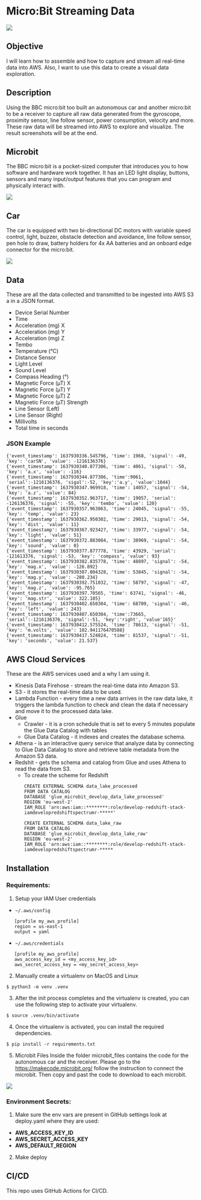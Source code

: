 # Micro:Bit Streaming Data

![](images/result.png)

## Objective

I will learn how to assemble and how to capture and stream all real-time data into AWS. Also, I want to use this data to
create a visual data exploration.

## Description

Using the BBC micro:bit too built an autonomous car and another micro:bit to be a receiver to capture all raw data
generated from the gyroscope, proximity sensor, line follow sensor, power consumption, velocity and more. These raw data
will be streamed into AWS to explore and visualize. The result screenshots will be at the end.

## Microbit

The BBC micro:bit is a pocket-sized computer that introduces you to how software and hardware work together. It has an
LED light display, buttons, sensors and many input/output features that you can program and physically interact with.

![](images/microbit.png)

## Car

The car is equipped with two bi-directional DC motors with variable speed control, light, buzzer, obstacle detection and
avoidance, line follow sensor, pen hole to draw, battery holders for 4x AA batteries and an onboard edge connector for
the micro:bit.

![](images/car.jpg)

## Data

These are all the data collected and transmitted to be ingested into AWS S3 a in a JSON format.

* Device Serial Number
* Time
* Acceleration (mg) X
* Acceleration (mg) Y
* Acceleration (mg) Z
* Tembo
* Temperature (°C)
* Distance Sensor
* Light Level
* Sound Level
* Compass Heading (°)
* Magnetic Force (µT) X
* Magnetic Force (µT) Y
* Magnetic Force (µT) Z
* Magnetic Force (µT) Strength
* Line Sensor (Left)
* Line Sensor (Right)
* Millivolts
* Total time in seconds

### JSON Example

```
{'event_timestamp': 1637930336.545796, 'time': 1968, 'signal': -49, 'key': 'carSN', 'value': -1216136376}
{'event_timestamp': 1637930340.877306, 'time': 4061, 'signal': -50, 'key': 'a.x', 'value': -116}
{'event_timestamp': 1637930344.877306, 'time':9061, 'serial':-1216136376, 'sigal':-52, 'key':'a.y', 'value':1044}
{'event_timestamp': 1637930347.969918, 'time': 14057, 'signal': -54, 'key': 'a.z', 'value': 84}
{'event_timestamp': 1637930352.963717, 'time': 19057, 'serial': -126136376, 'signal': -55, 'key': 'tembo', 'value': 120}
{'event_timestamp': 1637930357.963863, 'time': 24045, 'signal': -55, 'key': 'temp', 'value': 23}
{'event_timestamp': 1637930362.950302, 'time': 29013, 'signal': -54, 'key': 'dist', 'value': 11}
{'event_timestamp': 1637930367.923427, 'time': 33977, 'signal': -54, 'key': 'light', 'value': 51}
{'event_timestamp': 1637930372.883084, 'time': 38969, 'signal': -54, 'key': 'sound', 'value': 0}
{'event_timestamp': 1637930377.877778, 'time': 43929, 'serial': -121613376, 'signal': -53, 'key': 'compass', 'value': 93}
{'event_timestamp': 1637930382.835778, 'time': 48897, 'signal': -54, 'key': 'mag.x', 'value': -126.892}
{'event_timestamp': 1637930387.804328, 'time': 53845, 'signal': -54, 'key': 'mag.y', 'value': -280.234}
{'event_timestamp': 1637930392.751032, 'time': 58797, 'signal': -47, 'key': 'mag.z', 'value': -95.765}
{'event_timestamp': 1637930397.70565, 'time': 63741, 'signal': -46, 'key': 'mag.str', 'value': 322.185}
{'event_timestamp': 1637930402.650304, 'time': 68709, 'signal': -46, 'key': 'left', 'value': 243}
{'event_timestamp': 1637930407.650304, 'time':73665, 'serial':-1216136376, 'signal':-51, 'key':'right', 'value'165}'
{'event_timestamp': 1637930412.575524, 'time': 78613, 'signal': -51, 'key': 'm.volts', 'value': 102.941176470588}
{'event_timestamp': 1637930417.524824, 'time': 81537, 'signal': -51, 'key': 'seconds', 'value': 21.537}
```

## AWS Cloud Services

These are the AWS services used and a why I am using it.

* Kinesis Data Firehose - stream the real-time data into Amazon S3.
* S3 - it stores the real-time data to be used.
* Lambda Function - every time a new data arrives in the raw data lake, it triggers the lambda function to check and
  clean the data if necessary and move it to the processed data lake.
* Glue
    * Crawler - it is a cron schedule that is set to every 5 minutes populate the Glue Data Catalog with tables
    * Glue Data Catalog - it indexes and creates the database schema.
* Athena - is an interactive query service that analyze data by connecting to Glue Data Catalog to store and retrieve
  table metadata from the Amazon S3 data.
* Redshit - gets the schema and catalog from Glue and uses Athena to read the data from S3.
  * To create the scheme for Redshift
      ```
      CREATE EXTERNAL SCHEMA data_lake_processed
      FROM DATA CATALOG
      DATABASE 'glue_microbit_develop_data_lake_processed'
      REGION 'eu-west-2'
      IAM_ROLE 'arn:aws:iam::********:role/develop-redshift-stack-iamdevelopredshiftspectrumr-*****'
    
      CREATE EXTERNAL SCHEMA data_lake_raw
      FROM DATA CATALOG
      DATABASE 'glue_microbit_develop_data_lake_raw'
      REGION 'eu-west-2'
      IAM_ROLE 'arn:aws:iam::********:role/develop-redshift-stack-iamdevelopredshiftspectrumr-*****
      ```

## Installation

### Requirements:

1) Setup your IAM User credentials

- ```~/.aws/config```

```
   [profile my_aws_profile]
   region = us-east-1
   output = yaml
```

- ```~/.aws/credentials```

```
   [profile my_aws_profile]
   aws_access_key_id = <my_access_key_id> 
   aws_secret_access_key = <my_secret_access_key>
 ```

2) Manually create a virtualenv on MacOS and Linux

```shell script
$ python3 -m venv .venv
```

3) After the init process completes and the virtualenv is created, you can use the following step to activate your
   virtualenv.

```shell script
$ source .venv/bin/activate
```

4) Once the virtualenv is activated, you can install the required dependencies.

```shell script
$ pip install -r requirements.txt
```

5) Microbit Files Inside the folder microbit_files contains the code for the autonomous car and the receiver. Please go
   to the https://makecode.microbit.org/ follow the instruction to connect the microbit. Then copy and past the code to
   download to each microbit.

![](images/makecode.png)

### Environment Secrets:

1) Make sure the env vars are present in GitHub settings look at deploy.yaml where they are used:

- **AWS_ACCESS_KEY_ID**
- **AWS_SECRET_ACCESS_KEY**
- **AWS_DEFAULT_REGION**

2) Make deploy

## CI/CD

This repo uses GitHub Actions for CI/CD.

